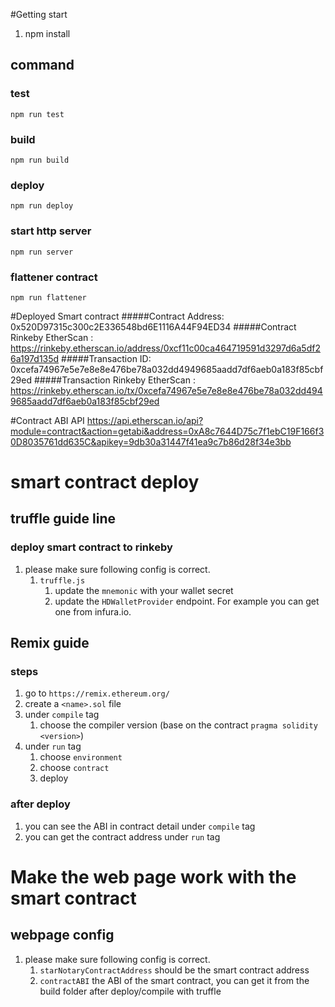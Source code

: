 #Getting start
1. npm install
## command
### test
`npm run test`
### build
`npm run build`
### deploy
`npm run deploy`
### start http server
`npm run server`
### flattener contract
`npm run flattener`



#Deployed Smart contract
#####Contract Address: 
0x520D97315c300c2E336548bd6E1116A44F94ED34
#####Contract Rinkeby EtherScan : 
https://rinkeby.etherscan.io/address/0xcf11c00ca464719591d3297d6a5df26a197d135d
#####Transaction ID: 
0xcefa74967e5e7e8e8e476be78a032dd4949685aadd7df6aeb0a183f85cbf29ed
#####Transaction Rinkeby EtherScan : 
https://rinkeby.etherscan.io/tx/0xcefa74967e5e7e8e8e476be78a032dd4949685aadd7df6aeb0a183f85cbf29ed

#Contract ABI API
https://api.etherscan.io/api?module=contract&action=getabi&address=0xA8c7644D75c7f1ebC19F166f30D8035761dd635C&apikey=9db30a31447f41ea9c7b86d28f34e3bb


# smart contract deploy
## truffle guide line
### deploy smart contract to rinkeby
1. please make sure following config is correct.
   1. `truffle.js`
      1. update the `mnemonic` with your wallet secret
      1. update the `HDWalletProvider` endpoint. For example you can get one from infura.io.
## Remix guide
### steps
1. go to `https://remix.ethereum.org/`
1. create a `<name>.sol` file
1. under `compile` tag
   1. choose the compiler version (base on the contract `pragma solidity <version>`)
1. under `run` tag
   1. choose `environment`
   1. choose `contract`
   1. deploy
### after deploy
1. you can see the ABI in contract detail under `compile` tag 
1. you can get the contract address under `run` tag
      
# Make the web page work with the smart contract
## webpage config
1. please make sure following config is correct.
   1. `starNotaryContractAddress` should be the smart contract address
   1. `contractABI` the ABI of the smart contract, you can get it from the build folder after deploy/compile with truffle
   

